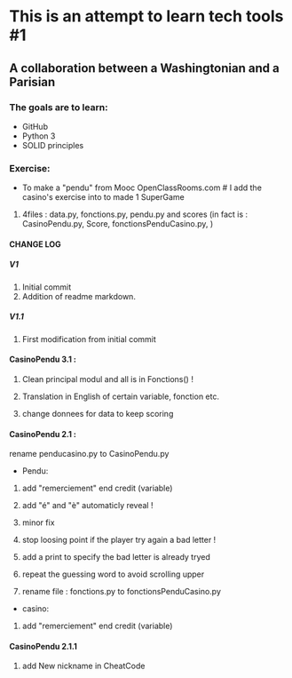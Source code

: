 # This is an attempt to learn tech tools #1

## A collaboration between a Washingtonian and a Parisian 

### The goals are to learn:
 * GitHub
 * Python 3
 * SOLID principles
 
### Exercise:
 * To make a "pendu" from Mooc OpenClassRooms.com   # I add the casino's exercise into to made 1 SuperGame
 
 1. 4files : data.py, fonctions.py, pendu.py and scores (in fact is : CasinoPendu.py, Score, fonctionsPenduCasino.py, )

#### CHANGE LOG
##### V1
 1. Initial commit
 1. Addition of readme markdown.
 
##### V1.1
 1. First modification from initial commit  
 

#### CasinoPendu 3.1 :

 1. Clean principal modul and all is in Fonctions() !
 
 1. Translation in English of certain variable, fonction etc.
 
 1. change donnees for data to keep scoring

#### CasinoPendu 2.1 :

 rename penducasino.py to CasinoPendu.py

 * Pendu:

 1. add "remerciement" end credit (variable)

 1. add "é" and "è" automaticly reveal !

 1. minor fix 

 1. stop loosing point if the player try again a bad letter !

 1. add a print to specify the bad letter is already tryed

 1. repeat the guessing word to avoid scrolling upper

 1. rename file : fonctions.py to fonctionsPenduCasino.py

 * casino:

 1. add "remerciement" end credit (variable)
 
 #### CasinoPendu 2.1.1
 
 1. add New nickname in CheatCode